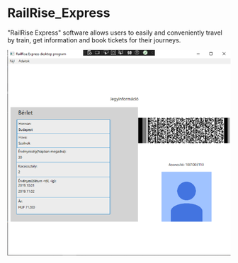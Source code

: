 # RailRise_Express
"RailRise Express" software allows users to easily and conveniently travel by train, get information and book tickets for their journeys.

![kép](https://github.com/szt2mulben/RailRise_Express/blob/main/railrise.png)
